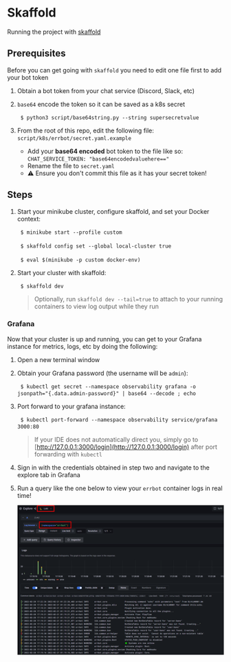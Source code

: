 # Skaffold

Running the project with [skaffold](https://skaffold.dev/)

## Prerequisites

Before you can get going with `skaffold` you need to edit one file first to add your bot token

1. Obtain a bot token from your chat service (Discord, Slack, etc)
2. `base64` encode the token so it can be saved as a k8s secret

        $ python3 script/base64string.py --string supersecretvalue

3. From the root of this repo, edit the following file: `script/k8s/errbot/secret.yaml.example`

    - Add your **base64 encoded** bot token to the file like so: `CHAT_SERVICE_TOKEN: "base64encodedvaluehere=="`
    - Rename the file to `secret.yaml`
    - ⚠️ Ensure you don't commit this file as it has your secret token!

## Steps

1. Start your minikube cluster, configure skaffold, and set your Docker context:

        $ minikube start --profile custom
        
        $ skaffold config set --global local-cluster true

        $ eval $(minikube -p custom docker-env)

2. Start your cluster with skaffold:

        $ skaffold dev

    > Optionally, run `skaffold dev --tail=true` to attach to your running containers to view log output while they run

### Grafana

Now that your cluster is up and running, you can get to your Grafana instance for metrics, logs, etc by doing the following:

1. Open a new terminal window
2. Obtain your Grafana password (the username will be `admin`):

        $ kubectl get secret --namespace observability grafana -o jsonpath="{.data.admin-password}" | base64 --decode ; echo

3. Port forward to your grafana instance:

        $ kubectl port-forward --namespace observability service/grafana 3000:80

    > If your IDE does not automatically direct you, simply go to [http://127.0.0.1:3000/login](http://127.0.0.1:3000/login) after port forwarding with `kubectl`

4. Sign in with the credentials obtained in step two and navigate to the explore tab in Grafana

5. Run a query like the one below to view your `errbot` container logs in real time!

    ![Grafana logs](assets/grafana-with-skaffold.png)
